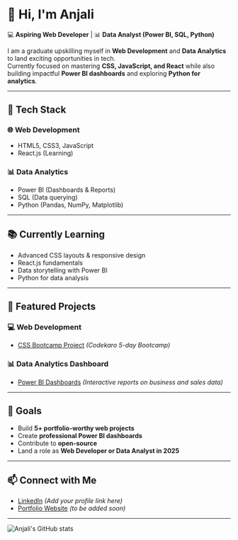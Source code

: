 # 👋 Hi, I'm Anjali  

💻 **Aspiring Web Developer** | 📊 **Data Analyst (Power BI, SQL, Python)**  

I am a graduate upskilling myself in **Web Development** and **Data Analytics** to land exciting opportunities in tech.  
Currently focused on mastering **CSS, JavaScript, and React** while also building impactful **Power BI dashboards** and exploring **Python for analytics**.  

---

## 🔧 Tech Stack  

### 🌐 Web Development  
- HTML5, CSS3, JavaScript  
- React.js (Learning)  

### 📊 Data Analytics  
- Power BI (Dashboards & Reports)  
- SQL (Data querying)  
- Python (Pandas, NumPy, Matplotlib)  

---

## 📚 Currently Learning  
- Advanced CSS layouts & responsive design  
- React.js fundamentals  
- Data storytelling with Power BI  
- Python for data analysis  

---

## 📌 Featured Projects  

### 💻 Web Development  
- [CSS Bootcamp Project]((https://github.com/Anjalias2004/CSS-Bootcamp-Assignments)) *(Codekaro 5-day Bootcamp)*  

### 📊 Data Analytics Dashboard  
- [Power BI Dashboards]([https://github.com/Anjalias2004/PowerBI-Dashboards](https://github.com/Anjalias2004/Website-Analysis-Dashboard--Anjali-)) *(Interactive reports on business and sales data)*  

---

## 🌱 Goals  
- Build **5+ portfolio-worthy web projects**  
- Create **professional Power BI dashboards**  
- Contribute to **open-source**  
- Land a role as **Web Developer or Data Analyst in 2025**  

---

## 📫 Connect with Me  
- [LinkedIn](https://www.linkedin.com/in/anjali-a-s-80a163322/) *(Add your profile link here)*  
- [Portfolio Website](#) *(to be added soon)*  

---

![Anjali's GitHub stats](https://github-readme-stats.vercel.app/api?username=Anjalias2004&show_icons=true&theme=radical)  
